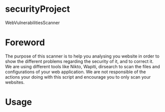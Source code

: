 # securityProject
WebVulnerabilitiesScanner

<h1>Foreword</h1>
The purpose of this scanner is to help you analysing you website in order to show the different problems regarding the security of it, and to correct it.
We are using different tools like Nikto, Wapiti, dirsearch to scan the files and configurations of your web application.
We are not responsible of the actions your doing with this script and encourage you to only scan your websites.

<h1>Usage</h1>
